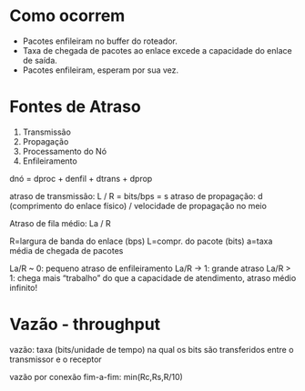 # Como ocorrem

- Pacotes enfileiram no buffer do roteador.
- Taxa de chegada de pacotes ao enlace excede a capacidade do enlace de saída.
- Pacotes enfileiram, esperam por sua vez.

# Fontes de Atraso

1. Transmissão
2. Propagação
3. Processamento do Nó
4. Enfileiramento

dnó = dproc + denfil + dtrans +  dprop

atraso de transmissão: L / R = bits/bps = s
atraso de propagação: d (comprimento do enlace físico) / velocidade de propagação no meio

Atraso de fila médio: La / R

R=largura de banda do enlace (bps)
L=compr. do pacote (bits)
a=taxa média de chegada de pacotes

La/R ~ 0: pequeno atraso de enfileiramento
La/R -> 1: grande atraso
La/R > 1: chega mais “trabalho” do que a capacidade de atendimento, atraso médio infinito!

# Vazão - throughput

vazão: taxa (bits/unidade de tempo) na qual os bits são transferidos entre o transmissor e o receptor

vazão por conexão fim-a-fim: min(Rc,Rs,R/10)